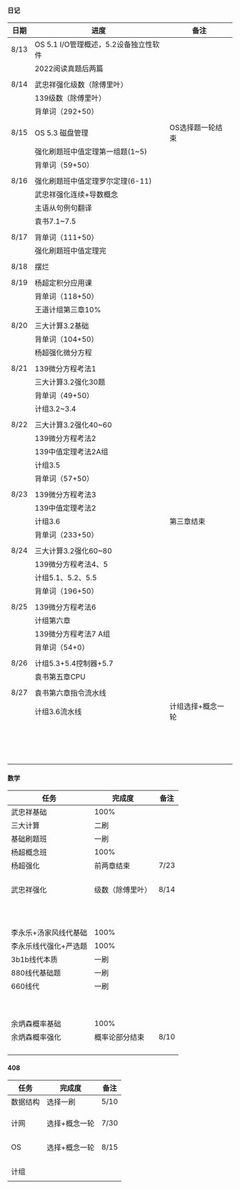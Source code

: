 #### 日记

| 日期 | 进度                                  | 备注              |
| ---- | ------------------------------------- | ----------------- |
| 8/13 | OS 5.1 I/O管理概述，5.2设备独立性软件 |                   |
|      | 2022阅读真题后两篇                    |                   |
|      |                                       |                   |
| 8/14 | 武忠祥强化级数（除傅里叶）            |                   |
|      | 139级数（除傅里叶）                   |                   |
|      | 背单词（292+50）                      |                   |
|      |                                       |                   |
| 8/15 | OS 5.3 磁盘管理                       | OS选择题一轮结束  |
|      | 强化刷题班中值定理第一组题(1~5)       |                   |
|      | 背单词（59+50）                       |                   |
|      |                                       |                   |
| 8/16 | 强化刷题班中值定理罗尔定理(6-11)      |                   |
|      | 武忠祥强化连续+导数概念               |                   |
|      | 主语从句例句翻译                      |                   |
|      | 袁书7.1~7.5                           |                   |
|      |                                       |                   |
| 8/17 | 背单词（111+50）                      |                   |
|      | 强化刷题班中值定理完                  |                   |
|      |                                       |                   |
| 8/18 | 摆烂                                  |                   |
|      |                                       |                   |
| 8/19 | 杨超定积分应用课                      |                   |
|      | 背单词（118+50）                      |                   |
|      | 王道计组第三章10%                     |                   |
|      |                                       |                   |
| 8/20 | 三大计算3.2基础                       |                   |
|      | 背单词（104+50）                      |                   |
|      | 杨超强化微分方程                      |                   |
|      |                                       |                   |
| 8/21 | 139微分方程考法1                      |                   |
|      | 三大计算3.2强化30题                   |                   |
|      | 背单词（49+50）                       |                   |
|      | 计组3.2~3.4                           |                   |
|      |                                       |                   |
| 8/22 | 三大计算3.2强化40~60                  |                   |
|      | 139微分方程考法2                      |                   |
|      | 139中值定理考法2A组                   |                   |
|      | 计组3.5                               |                   |
|      | 背单词（57+50）                       |                   |
|      |                                       |                   |
| 8/23 | 139微分方程考法3                      |                   |
|      | 139中值定理考法2                      |                   |
|      | 计组3.6                               | 第三章结束        |
|      | 背单词（233+50）                      |                   |
|      |                                       |                   |
| 8/24 | 三大计算3.2强化60~80                  |                   |
|      | 139微分方程考法4、5                   |                   |
|      | 计组5.1、5.2、5.5                     |                   |
|      | 背单词（196+50）                      |                   |
|      |                                       |                   |
| 8/25 | 139微分方程考法6                      |                   |
|      | 计组第六章                            |                   |
|      | 139微分方程考法7 A组                  |                   |
|      | 背单词（54+0）                        |                   |
|      |                                       |                   |
| 8/26 | 计组5.3+5.4控制器+5.7                 |                   |
|      | 袁书第五章CPU                         |                   |
|      |                                       |                   |
| 8/27 | 袁书第六章指令流水线                  |                   |
|      | 计组3.6流水线                         | 计组选择+概念一轮 |
|      |                                       |                   |
|      |                                       |                   |
|      |                                       |                   |
|      |                                       |                   |
|      |                                       |                   |
|      |                                       |                   |
|      |                                       |                   |
|      |                                       |                   |
|      |                                       |                   |
|      |                                       |                   |
|      |                                       |                   |
|      |                                       |                   |
|      |                                       |                   |
|      |                                       |                   |
|      |                                       |                   |





#### 数学

| 任务                  | 完成度           | 备注 |
| --------------------- | ---------------- | ---- |
| 武忠祥基础            | 100%             |      |
| 三大计算              | 二刷             |      |
| 基础刷题班            | 一刷             |      |
| 杨超概念班            | 100%             |      |
| 杨超强化              | 前两章结束       | 7/23 |
|                       |                  |      |
|                       |                  |      |
|                       |                  |      |
|                       |                  |      |
| 武忠祥强化            | 级数（除傅里叶） | 8/14 |
|                       |                  |      |
|                       |                  |      |
|                       |                  |      |
|                       |                  |      |
|                       |                  |      |
|                       |                  |      |
|                       |                  |      |
|                       |                  |      |
|                       |                  |      |
|                       |                  |      |
|                       |                  |      |
| 李永乐+汤家风线代基础 | 100%             |      |
| 李永乐线代强化+严选题 | 100%             |      |
| 3b1b线代本质          | 一刷             |      |
| 880线代基础题         | 一刷             |      |
| 660线代               | 一刷             |      |
|                       |                  |      |
|                       |                  |      |
|                       |                  |      |
|                       |                  |      |
|                       |                  |      |
|                       |                  |      |
|                       |                  |      |
|                       |                  |      |
|                       |                  |      |
| 余炳森概率基础        | 100%             |      |
| 余炳森概率强化        | 概率论部分结束   | 8/10 |
|                       |                  |      |
|                       |                  |      |
|                       |                  |      |
|                       |                  |      |



































#### 408

| 任务     | 完成度        | 备注 |
| -------- | ------------- | ---- |
| 数据结构 | 选择一刷      | 5/10 |
|          |               |      |
|          |               |      |
|          |               |      |
| 计网     | 选择+概念一轮 | 7/30 |
|          |               |      |
|          |               |      |
|          |               |      |
|          |               |      |
| OS       | 选择+概念一轮 | 8/15 |
|          |               |      |
|          |               |      |
|          |               |      |
|          |               |      |
| 计组     |               |      |
|          |               |      |










